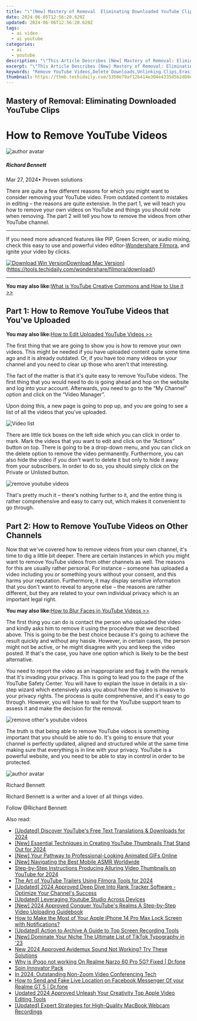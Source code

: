 ```yaml
---
title: "\"[New] Mastery of Removal  Eliminating Downloaded YouTube Clips\""
date: 2024-06-05T12:56:20.620Z
updated: 2024-06-06T12:56:20.620Z
tags:
  - ai video
  - ai youtube
categories:
  - ai
  - youtube
description: "\"This Article Describes [New] Mastery of Removal: Eliminating Downloaded YouTube Clips\""
excerpt: "\"This Article Describes [New] Mastery of Removal: Eliminating Downloaded YouTube Clips\""
keywords: "Remove YouTube Videos,Delete Downloads,Unlinking Clips,Erasing Video Files,Cleanse Media Cache,Purge YouTube Content,Eliminate Video Tracks"
thumbnail: https://thmb.techidaily.com/5350e79af12b414e304e4335d5b2d88e62b5e0973ecd1f3c8cd4da92e1845552.jpeg
---
```


## Mastery of Removal: Eliminating Downloaded YouTube Clips

# How to Remove YouTube Videos

![author avatar](https://images.wondershare.com/filmora/article-images/richard-bennett.jpg)

##### Richard Bennett

 Mar 27, 2024• Proven solutions

 There are quite a few different reasons for which you might want to consider removing your YouTube video. From outdated content to mistakes in editing – the reasons are quite extensive. In the part 1, we will teach you how to remove your own videos on YouTube and things you should note when removing. The part 2 will tell you how to remove the videos from other YouTube channel.

---

 If you need more advanced features like PIP, Green Screen, or audio mixing, check this easy to use and powerful video editor-[Wondershare Filmora](https://tools.techidaily.com/wondershare/filmora/download/), and ignite your video by clicks.

[![Download Win Version](https://images.wondershare.com/filmora/guide/download-btn-win.jpg)](https://tools.techidaily.com/wondershare/filmora/download/)[Download Mac Version](https://images.wondershare.com/filmora/guide/download-btn-mac.jpg)](https://tools.techidaily.com/wondershare/filmora/download/)

---

**You may also like:**[What is YouTube Creative Commons and How to Use it >>](https://tools.techidaily.com/wondershare/filmora/download/)

## Part 1: How to Remove YouTube Videos that You've Uploaded

**You may also like:**[How to Edit Uploaded YouTube Videos >>](https://tools.techidaily.com/wondershare/filmora/download/)

 The first thing that we are going to show you is how to remove your own videos. This might be needed if you have uploaded content quite some time ago and it is already outdated. Or, if you have too many videos on your channel and you need to clear up those who aren't that interesting.

 The fact of the matter is that it's quite easy to remove YouTube videos. The first thing that you would need to do is going ahead and hop on the website and log into your account. Afterwards, you need to go to the “My Channel” option and click on the “Video Manager”.

 Upon doing this, a new page is going to pop up, and you are going to see a list of all the videos that you've uploaded.

![Video list](https://images.wondershare.com/filmora/article-images/edit-youtube-video-basic-description-3.jpg)

 There are little tick boxes on the left side which you can click in order to mark. Mark the videos that you want to edit and click on the “Actions” button on top. There is going to be a drop-down menu, and you can click on the delete option to remove the video permanently. Furthermore, you can also hide the video if you don't want to delete it but only to hide it away from your subscribers. In order to do so, you should simply click on the Private or Unlisted button.

![remove youtube videos](https://images.wondershare.com/how-to-remove-youtube-videos.jpg)

 That's pretty much it – there's nothing further to it, and the entire thing is rather comprehensive and easy to carry out, which makes it convenient to go through.

## Part 2: How to Remove YouTube Videos on Other Channels

 Now that we've covered how to remove videos from your own channel, it's time to dig a little bit deeper. There are certain instances in which you might want to remove YouTube videos from other channels as well. The reasons for this are usually rather personal. For instance – someone has uploaded a video including you or something yours without your consent, and this harms your reputation. Furthermore, it may display sensitive information that you don't want to reveal to anyone else – the reasons are rather different, but they are related to your own individual privacy which is an important legal right.

**You may also like:**[How to Blur Faces in YouTube Videos >>](https://tools.techidaily.com/wondershare/filmora/download/)

 The first thing you can do is contact the person who uploaded the video and kindly asks him to remove it using the procedure that we described above. This is going to be the best choice because it's going to achieve the result quickly and without any hassle. However, in certain cases, the person might not be active, or he might disagree with you and keep the video posted. If that's the case, you have one option which is likely to be the best alternative.

 You need to report the video as an inappropriate and flag it with the remark that it's invading your privacy. This is going to lead you to the page of the YouTube Safety Center. You will have to explain the issue in details in a six-step wizard which extensively asks you about how the video is invasive to your privacy rights. The process is quite comprehensive, and it's easy to go through. However, you will have to wait for the YouTube support team to assess it and make the decision for the removal.

![remove other's youtube videos](https://images.wondershare.com/filmora/article-images/remove-youtube-videos-1.jpg)

 The truth is that being able to remove YouTube videos is something important that you should be able to do. It's going to ensure that your channel is perfectly updated, aligned and structured while at the same time making sure that everything is in line with your privacy. YouTube is a powerful website, and you need to be able to stay in control in order to be protected.

![author avatar](https://images.wondershare.com/filmora/article-images/richard-bennett.jpg)

Richard Bennett

Richard Bennett is a writer and a lover of all things video.

Follow @Richard Bennett

<span class="atpl-alsoreadstyle">Also read:</span>
<div><ul>
<li><a href="https://facebook-video-share.techidaily.com/updated-discover-youtubes-free-text-translations-and-downloads-for-2024/"><u>[Updated] Discover YouTube's Free Text Translations & Downloads for 2024</u></a></li>
<li><a href="https://facebook-video-share.techidaily.com/new-essential-techniques-in-creating-youtube-thumbnails-that-stand-out-for-2024/"><u>[New] Essential Techniques in Creating YouTube Thumbnails That Stand Out for 2024</u></a></li>
<li><a href="https://facebook-video-share.techidaily.com/new-your-pathway-to-professional-looking-animated-gifs-online/"><u>[New] Your Pathway to Professional-Looking Animated GIFs Online</u></a></li>
<li><a href="https://facebook-video-share.techidaily.com/new-navigating-the-best-mobile-asmr-worldwide/"><u>[New] Navigating the Best Mobile ASMR Worldwide</u></a></li>
<li><a href="https://facebook-video-share.techidaily.com/step-by-step-instructions-producing-alluring-video-thumbnails-on-youtube-for-2024/"><u>Step-by-Step Instructions  Producing Alluring Video Thumbnails on YouTube for 2024</u></a></li>
<li><a href="https://facebook-video-share.techidaily.com/the-art-of-youtube-trailers-using-filmora-tools-for-2024/"><u>The Art of YouTube Trailers Using Filmora Tools for 2024</u></a></li>
<li><a href="https://facebook-video-share.techidaily.com/updated-2024-approved-deep-dive-into-rank-tracker-software-optimize-your-channels-success/"><u>[Updated] 2024 Approved  Deep Dive Into Rank Tracker Software - Optimize Your Channel's Success</u></a></li>
<li><a href="https://facebook-video-share.techidaily.com/updated-leveraging-youtube-studio-across-devices/"><u>[Updated] Leveraging Youtube Studio Across Devices</u></a></li>
<li><a href="https://facebook-video-share.techidaily.com/new-2024-approved-conquer-youtubes-realms-a-step-by-step-video-uploading-guidebook/"><u>[New] 2024 Approved  Conquer YouTube's Realms  A Step-by-Step Video Uploading Guidebook</u></a></li>
<li><a href="https://ios-unlock.techidaily.com/how-to-make-the-most-of-your-apple-iphone-14-pro-max-lock-screen-with-notifications-by-drfone-ios/"><u>How to Make the Most of Your Apple iPhone 14 Pro Max Lock Screen with Notifications?</u></a></li>
<li><a href="https://video-screen-grab.techidaily.com/updated-action-to-archive-a-guide-to-top-screen-recording-tools/"><u>[Updated] Action to Archive  A Guide to Top Screen Recording Tools</u></a></li>
<li><a href="https://tiktok-video-files.techidaily.com/new-dominate-your-niche-the-ultimate-list-of-tiktok-typography-in-23/"><u>[New] Dominate Your Niche  The Ultimate List of TikTok Typography in '23</u></a></li>
<li><a href="https://smart-video-editing.techidaily.com/new-2024-approved-avidemux-sound-not-working-try-these-solutions/"><u>New 2024 Approved Avidemux Sound Not Working? Try These Solutions</u></a></li>
<li><a href="https://pokemon-go-android.techidaily.com/why-is-ipogo-not-working-on-realme-narzo-60-pro-5g-fixed-drfone-by-drfone-virtual-android/"><u>Why is iPogo not working On Realme Narzo 60 Pro 5G? Fixed | Dr.fone</u></a></li>
<li><a href="https://extra-resources.techidaily.com/spin-innovator-pack/"><u>Spin Innovator Pack</u></a></li>
<li><a href="https://on-screen-recording.techidaily.com/in-2024-outstanding-non-zoom-video-conferencing-tech/"><u>In 2024, Outstanding Non-Zoom Video Conferencing Tech</u></a></li>
<li><a href="https://location-social.techidaily.com/how-to-send-and-fake-live-location-on-facebook-messenger-of-your-realme-gt-5-drfone-by-drfone-virtual-android/"><u>How to Send and Fake Live Location on Facebook Messenger Of your Realme GT 5 | Dr.fone</u></a></li>
<li><a href="https://video-creation-software.techidaily.com/updated-2024-approved-unleash-your-creativity-top-apple-video-editing-tools/"><u>Updated 2024 Approved Unleash Your Creativity Top Apple Video Editing Tools</u></a></li>
<li><a href="https://remote-screen-capture.techidaily.com/updated-expert-strategies-for-high-quality-macbook-webcam-recordings/"><u>[Updated] Expert Strategies for High-Quality MacBook Webcam Recordings</u></a></li>
</ul></div>

<ins class="adsbygoogle"
      style="display:block"
      data-ad-client="ca-pub-7571918770474297"
      data-ad-slot="8358498916"
      data-ad-format="auto"
      data-full-width-responsive="true"></ins>